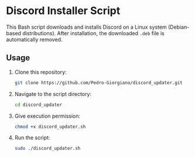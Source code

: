 # Discord Installer Script

This Bash script downloads and installs Discord on a Linux system (Debian-based distributions). After installation, the downloaded `.deb` file is automatically removed.


## Usage

1. Clone this repository:

   ```bash
   git clone https://github.com/Pedro-Giorgiano/discord_updater.git
   
2. Navigate to the script directory:
   ```bash
   cd discord_updater

4. Give execution permission:

   ```bash
   chmod +x discord_updater.sh

5. Run the script:
   ```bash
   sudo ./discord_updater.sh

